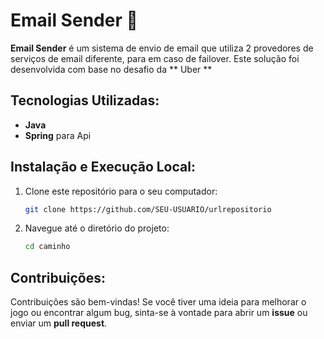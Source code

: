 # Email Sender  📧

**Email Sender** é um sistema de envio de email que utiliza 2 provedores de serviços de email diferente, para em caso de failover. Este solução foi desenvolvida com base no desafio da ** Uber **

## Tecnologias Utilizadas:
- **Java**
- **Spring** para Api


## Instalação e Execução Local:
1. Clone este repositório para o seu computador:
    ```bash
    git clone https://github.com/SEU-USUARIO/urlrepositorio
    ```

2. Navegue até o diretório do projeto:
    ```bash
    cd caminho
    ```


## Contribuições:
Contribuições são bem-vindas! Se você tiver uma ideia para melhorar o jogo ou encontrar algum bug, sinta-se à vontade para abrir um **issue** ou enviar um **pull request**.


